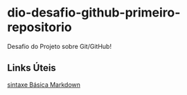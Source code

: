 # dio-desafio-github-primeiro-repositorio
Desafio do Projeto sobre Git/GitHub!

## Links Úteis
[sintaxe Básica Markdown](https://www.markdownguide.org/basic-syntax/)
